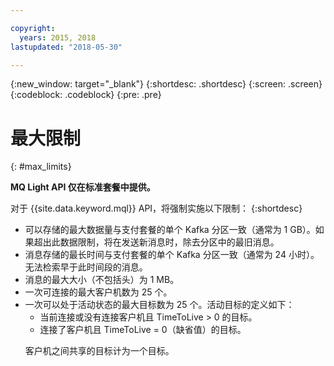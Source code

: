 ```yaml
---

copyright:
  years: 2015, 2018
lastupdated: "2018-05-30"

---
```


{:new_window: target="_blank"}
{:shortdesc: .shortdesc}
{:screen: .screen}
{:codeblock: .codeblock}
{:pre: .pre}

# 最大限制
{: #max_limits}

**MQ Light API 仅在标准套餐中提供。**
<br/>

对于 {{site.data.keyword.mql}} API，将强制实施以下限制：
{:shortdesc}

* 可以存储的最大数据量与支付套餐的单个 Kafka 分区一致（通常为 1 GB）。如果超出此数据限制，将在发送新消息时，除去分区中的最旧消息。
* 消息存储的最长时间与支付套餐的单个 Kafka 分区一致（通常为 24 小时）。无法检索早于此时间段的消息。
* 消息的最大大小（不包括头）为 1 MB。
* 一次可连接的最大客户机数为 25 个。
* 一次可以处于活动状态的最大目标数为 25 个。活动目标的定义如下：
  - 当前连接或没有连接客户机且 TimeToLive > 0 的目标。
  - 连接了客户机且 TimeToLive = 0（缺省值）的目标。 
  <p>客户机之间共享的目标计为一个目标。</p>

